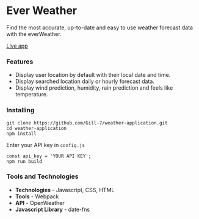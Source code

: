 # Ever Weather
Find the most accurate, up-to-date and easy to use weather forecast data with the everWeather.

[Live app](https://everweather.netlify.app)

### Features
- Display user location by default with their local date and time.
- Display searched location daily or hourly forecast data.
- Display wind prediction, humidity, rain prediction and feels like temperature.

### Installing
```
git clone https://github.com/Gill-7/weather-application.git
cd weather-application
npm install
```
Enter your API key in ```config.js```
```
const api_key = 'YOUR API KEY';
npm run build
```

### Tools and Technologies
- **Technologies** - Javascript, CSS, HTML
- **Tools** - Webpack
- **API** - OpenWeather
- **Javascript Library** - date-fns
